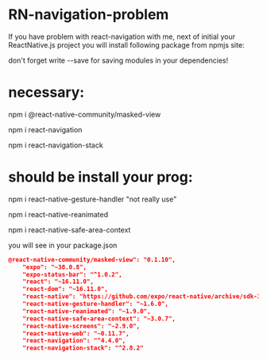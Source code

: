 # RN-navigation-problem

If you have problem with react-navigation with me, next of initial your ReactNative.js project you will install following package from npmjs site:

don't forget write --save for saving modules in your dependencies!

# necessary:

npm i @react-native-community/masked-view 

npm i react-navigation

npm i react-navigation-stack

# should be install your prog:

npm i react-native-gesture-handler "not really use"

npm i react-native-reanimated 

npm i react-native-safe-area-context


you will see in your package.json 

```json 
@react-native-community/masked-view": "0.1.10",
    "expo": "~38.0.8",
    "expo-status-bar": "^1.0.2",
    "react": "~16.11.0",
    "react-dom": "~16.11.0",
    "react-native": "https://github.com/expo/react-native/archive/sdk-38.0.2.tar.gz",
    "react-native-gesture-handler": "~1.6.0",
    "react-native-reanimated": "~1.9.0",
    "react-native-safe-area-context": "~3.0.7",
    "react-native-screens": "~2.9.0",
    "react-native-web": "~0.11.7",
    "react-navigation": "^4.4.0",
    "react-navigation-stack": "^2.8.2"


```
